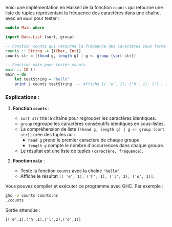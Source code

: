 Voici une implémentation en Haskell de la fonction `counts` qui retourne une liste de tuples représentant la fréquence des caractères dans une chaîne, avec un `main` pour tester :

```haskell
module Main where

import Data.List (sort, group)

-- Fonction counts qui retourne la fréquence des caractères sous forme de liste de tuples
counts :: String -> [(Char, Int)]
counts str = [(head g, length g) | g <- group (sort str)]

-- Fonction main pour tester counts
main :: IO ()
main = do
    let testString = "hello"
    print $ counts testString  -- Affiche [( 'e', 1), ('h', 1), ('l', 2), ('o', 1)]
```

### Explications :
1. **Fonction `counts`** :
   - `sort str` trie la chaîne pour regrouper les caractères identiques.
   - `group` regroupe les caractères consécutifs identiques en sous-listes.
   - La compréhension de liste `[(head g, length g) | g <- group (sort str)]` crée des tuples où :
     - `head g` prend le premier caractère de chaque groupe.
     - `length g` compte le nombre d'occurrences dans chaque groupe.
   - Le résultat est une liste de tuples `(caractère, fréquence)`.

2. **Fonction `main`** :
   - Teste la fonction `counts` avec la chaîne `"hello"`.
   - Affiche le résultat `[( 'e', 1), ('h', 1), ('l', 2), ('o', 1)]`.

Vous pouvez compiler et exécuter ce programme avec GHC. Par exemple :
```bash
ghc -o counts counts.hs
./counts
```

Sortie attendue :
```
[('e',1),('h',1),('l',2),('o',1)]
```
